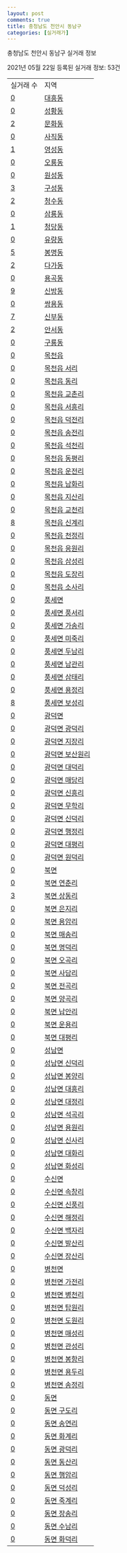 ```yaml
---
layout: post
comments: true
title: 충청남도 천안시 동남구
categories: [실거래가]
---
```


충청남도 천안시 동남구 실거래 정보

2021년 05월 22일 등록된 실거래 정보: 53건


<table>
  <tr>
    <td>실거래 수</td>
    <td>지역</td>
  </tr>

  
  <tr>
    <td><a href="4413110100.html">0</a></td>
    <td><a href="4413110100.html">대흥동</a></td>
  </tr>
    

  <tr>
    <td><a href="4413110200.html">0</a></td>
    <td><a href="4413110200.html">성황동</a></td>
  </tr>
    

  <tr>
    <td><a href="4413110300.html">2</a></td>
    <td><a href="4413110300.html">문화동</a></td>
  </tr>
    

  <tr>
    <td><a href="4413110400.html">0</a></td>
    <td><a href="4413110400.html">사직동</a></td>
  </tr>
    

  <tr>
    <td><a href="4413110500.html">1</a></td>
    <td><a href="4413110500.html">영성동</a></td>
  </tr>
    

  <tr>
    <td><a href="4413110600.html">0</a></td>
    <td><a href="4413110600.html">오룡동</a></td>
  </tr>
    

  <tr>
    <td><a href="4413110700.html">0</a></td>
    <td><a href="4413110700.html">원성동</a></td>
  </tr>
    

  <tr>
    <td><a href="4413110800.html">3</a></td>
    <td><a href="4413110800.html">구성동</a></td>
  </tr>
    

  <tr>
    <td><a href="4413110900.html">2</a></td>
    <td><a href="4413110900.html">청수동</a></td>
  </tr>
    

  <tr>
    <td><a href="4413111000.html">0</a></td>
    <td><a href="4413111000.html">삼룡동</a></td>
  </tr>
    

  <tr>
    <td><a href="4413111100.html">1</a></td>
    <td><a href="4413111100.html">청당동</a></td>
  </tr>
    

  <tr>
    <td><a href="4413111200.html">0</a></td>
    <td><a href="4413111200.html">유량동</a></td>
  </tr>
    

  <tr>
    <td><a href="4413111300.html">5</a></td>
    <td><a href="4413111300.html">봉명동</a></td>
  </tr>
    

  <tr>
    <td><a href="4413111400.html">2</a></td>
    <td><a href="4413111400.html">다가동</a></td>
  </tr>
    

  <tr>
    <td><a href="4413111500.html">0</a></td>
    <td><a href="4413111500.html">용곡동</a></td>
  </tr>
    

  <tr>
    <td><a href="4413111600.html">9</a></td>
    <td><a href="4413111600.html">신방동</a></td>
  </tr>
    

  <tr>
    <td><a href="4413111700.html">0</a></td>
    <td><a href="4413111700.html">쌍용동</a></td>
  </tr>
    

  <tr>
    <td><a href="4413111800.html">7</a></td>
    <td><a href="4413111800.html">신부동</a></td>
  </tr>
    

  <tr>
    <td><a href="4413111900.html">2</a></td>
    <td><a href="4413111900.html">안서동</a></td>
  </tr>
    

  <tr>
    <td><a href="4413112000.html">0</a></td>
    <td><a href="4413112000.html">구룡동</a></td>
  </tr>
    

  <tr>
    <td><a href="4413125000.html">0</a></td>
    <td><a href="4413125000.html">목천읍</a></td>
  </tr>
    

  <tr>
    <td><a href="4413125021.html">0</a></td>
    <td><a href="4413125021.html">목천읍 서리</a></td>
  </tr>
    

  <tr>
    <td><a href="4413125022.html">0</a></td>
    <td><a href="4413125022.html">목천읍 동리</a></td>
  </tr>
    

  <tr>
    <td><a href="4413125023.html">0</a></td>
    <td><a href="4413125023.html">목천읍 교촌리</a></td>
  </tr>
    

  <tr>
    <td><a href="4413125024.html">0</a></td>
    <td><a href="4413125024.html">목천읍 서흥리</a></td>
  </tr>
    

  <tr>
    <td><a href="4413125025.html">0</a></td>
    <td><a href="4413125025.html">목천읍 덕전리</a></td>
  </tr>
    

  <tr>
    <td><a href="4413125026.html">0</a></td>
    <td><a href="4413125026.html">목천읍 송전리</a></td>
  </tr>
    

  <tr>
    <td><a href="4413125027.html">0</a></td>
    <td><a href="4413125027.html">목천읍 석천리</a></td>
  </tr>
    

  <tr>
    <td><a href="4413125028.html">0</a></td>
    <td><a href="4413125028.html">목천읍 동평리</a></td>
  </tr>
    

  <tr>
    <td><a href="4413125029.html">0</a></td>
    <td><a href="4413125029.html">목천읍 운전리</a></td>
  </tr>
    

  <tr>
    <td><a href="4413125030.html">0</a></td>
    <td><a href="4413125030.html">목천읍 남화리</a></td>
  </tr>
    

  <tr>
    <td><a href="4413125031.html">0</a></td>
    <td><a href="4413125031.html">목천읍 지산리</a></td>
  </tr>
    

  <tr>
    <td><a href="4413125032.html">0</a></td>
    <td><a href="4413125032.html">목천읍 교천리</a></td>
  </tr>
    

  <tr>
    <td><a href="4413125033.html">8</a></td>
    <td><a href="4413125033.html">목천읍 신계리</a></td>
  </tr>
    

  <tr>
    <td><a href="4413125034.html">0</a></td>
    <td><a href="4413125034.html">목천읍 천정리</a></td>
  </tr>
    

  <tr>
    <td><a href="4413125035.html">0</a></td>
    <td><a href="4413125035.html">목천읍 응원리</a></td>
  </tr>
    

  <tr>
    <td><a href="4413125036.html">0</a></td>
    <td><a href="4413125036.html">목천읍 삼성리</a></td>
  </tr>
    

  <tr>
    <td><a href="4413125037.html">0</a></td>
    <td><a href="4413125037.html">목천읍 도장리</a></td>
  </tr>
    

  <tr>
    <td><a href="4413125038.html">0</a></td>
    <td><a href="4413125038.html">목천읍 소사리</a></td>
  </tr>
    

  <tr>
    <td><a href="4413131000.html">0</a></td>
    <td><a href="4413131000.html">풍세면</a></td>
  </tr>
    

  <tr>
    <td><a href="4413131021.html">0</a></td>
    <td><a href="4413131021.html">풍세면 풍서리</a></td>
  </tr>
    

  <tr>
    <td><a href="4413131022.html">0</a></td>
    <td><a href="4413131022.html">풍세면 가송리</a></td>
  </tr>
    

  <tr>
    <td><a href="4413131023.html">0</a></td>
    <td><a href="4413131023.html">풍세면 미죽리</a></td>
  </tr>
    

  <tr>
    <td><a href="4413131024.html">0</a></td>
    <td><a href="4413131024.html">풍세면 두남리</a></td>
  </tr>
    

  <tr>
    <td><a href="4413131025.html">0</a></td>
    <td><a href="4413131025.html">풍세면 남관리</a></td>
  </tr>
    

  <tr>
    <td><a href="4413131026.html">0</a></td>
    <td><a href="4413131026.html">풍세면 삼태리</a></td>
  </tr>
    

  <tr>
    <td><a href="4413131027.html">0</a></td>
    <td><a href="4413131027.html">풍세면 용정리</a></td>
  </tr>
    

  <tr>
    <td><a href="4413131028.html">8</a></td>
    <td><a href="4413131028.html">풍세면 보성리</a></td>
  </tr>
    

  <tr>
    <td><a href="4413132000.html">0</a></td>
    <td><a href="4413132000.html">광덕면</a></td>
  </tr>
    

  <tr>
    <td><a href="4413132021.html">0</a></td>
    <td><a href="4413132021.html">광덕면 광덕리</a></td>
  </tr>
    

  <tr>
    <td><a href="4413132022.html">0</a></td>
    <td><a href="4413132022.html">광덕면 지장리</a></td>
  </tr>
    

  <tr>
    <td><a href="4413132023.html">0</a></td>
    <td><a href="4413132023.html">광덕면 보산원리</a></td>
  </tr>
    

  <tr>
    <td><a href="4413132024.html">0</a></td>
    <td><a href="4413132024.html">광덕면 대덕리</a></td>
  </tr>
    

  <tr>
    <td><a href="4413132025.html">0</a></td>
    <td><a href="4413132025.html">광덕면 매당리</a></td>
  </tr>
    

  <tr>
    <td><a href="4413132026.html">0</a></td>
    <td><a href="4413132026.html">광덕면 신흥리</a></td>
  </tr>
    

  <tr>
    <td><a href="4413132027.html">0</a></td>
    <td><a href="4413132027.html">광덕면 무학리</a></td>
  </tr>
    

  <tr>
    <td><a href="4413132028.html">0</a></td>
    <td><a href="4413132028.html">광덕면 신덕리</a></td>
  </tr>
    

  <tr>
    <td><a href="4413132029.html">0</a></td>
    <td><a href="4413132029.html">광덕면 행정리</a></td>
  </tr>
    

  <tr>
    <td><a href="4413132030.html">0</a></td>
    <td><a href="4413132030.html">광덕면 대평리</a></td>
  </tr>
    

  <tr>
    <td><a href="4413132031.html">0</a></td>
    <td><a href="4413132031.html">광덕면 원덕리</a></td>
  </tr>
    

  <tr>
    <td><a href="4413133000.html">0</a></td>
    <td><a href="4413133000.html">북면</a></td>
  </tr>
    

  <tr>
    <td><a href="4413133021.html">0</a></td>
    <td><a href="4413133021.html">북면 연춘리</a></td>
  </tr>
    

  <tr>
    <td><a href="4413133022.html">3</a></td>
    <td><a href="4413133022.html">북면 상동리</a></td>
  </tr>
    

  <tr>
    <td><a href="4413133023.html">0</a></td>
    <td><a href="4413133023.html">북면 은지리</a></td>
  </tr>
    

  <tr>
    <td><a href="4413133024.html">0</a></td>
    <td><a href="4413133024.html">북면 용암리</a></td>
  </tr>
    

  <tr>
    <td><a href="4413133025.html">0</a></td>
    <td><a href="4413133025.html">북면 매송리</a></td>
  </tr>
    

  <tr>
    <td><a href="4413133026.html">0</a></td>
    <td><a href="4413133026.html">북면 명덕리</a></td>
  </tr>
    

  <tr>
    <td><a href="4413133027.html">0</a></td>
    <td><a href="4413133027.html">북면 오곡리</a></td>
  </tr>
    

  <tr>
    <td><a href="4413133028.html">0</a></td>
    <td><a href="4413133028.html">북면 사담리</a></td>
  </tr>
    

  <tr>
    <td><a href="4413133029.html">0</a></td>
    <td><a href="4413133029.html">북면 전곡리</a></td>
  </tr>
    

  <tr>
    <td><a href="4413133030.html">0</a></td>
    <td><a href="4413133030.html">북면 양곡리</a></td>
  </tr>
    

  <tr>
    <td><a href="4413133031.html">0</a></td>
    <td><a href="4413133031.html">북면 납안리</a></td>
  </tr>
    

  <tr>
    <td><a href="4413133032.html">0</a></td>
    <td><a href="4413133032.html">북면 운용리</a></td>
  </tr>
    

  <tr>
    <td><a href="4413133033.html">0</a></td>
    <td><a href="4413133033.html">북면 대평리</a></td>
  </tr>
    

  <tr>
    <td><a href="4413134000.html">0</a></td>
    <td><a href="4413134000.html">성남면</a></td>
  </tr>
    

  <tr>
    <td><a href="4413134021.html">0</a></td>
    <td><a href="4413134021.html">성남면 신덕리</a></td>
  </tr>
    

  <tr>
    <td><a href="4413134022.html">0</a></td>
    <td><a href="4413134022.html">성남면 봉양리</a></td>
  </tr>
    

  <tr>
    <td><a href="4413134023.html">0</a></td>
    <td><a href="4413134023.html">성남면 대흥리</a></td>
  </tr>
    

  <tr>
    <td><a href="4413134024.html">0</a></td>
    <td><a href="4413134024.html">성남면 대정리</a></td>
  </tr>
    

  <tr>
    <td><a href="4413134025.html">0</a></td>
    <td><a href="4413134025.html">성남면 석곡리</a></td>
  </tr>
    

  <tr>
    <td><a href="4413134026.html">0</a></td>
    <td><a href="4413134026.html">성남면 용원리</a></td>
  </tr>
    

  <tr>
    <td><a href="4413134027.html">0</a></td>
    <td><a href="4413134027.html">성남면 신사리</a></td>
  </tr>
    

  <tr>
    <td><a href="4413134028.html">0</a></td>
    <td><a href="4413134028.html">성남면 대화리</a></td>
  </tr>
    

  <tr>
    <td><a href="4413134029.html">0</a></td>
    <td><a href="4413134029.html">성남면 화성리</a></td>
  </tr>
    

  <tr>
    <td><a href="4413135000.html">0</a></td>
    <td><a href="4413135000.html">수신면</a></td>
  </tr>
    

  <tr>
    <td><a href="4413135021.html">0</a></td>
    <td><a href="4413135021.html">수신면 속창리</a></td>
  </tr>
    

  <tr>
    <td><a href="4413135022.html">0</a></td>
    <td><a href="4413135022.html">수신면 신풍리</a></td>
  </tr>
    

  <tr>
    <td><a href="4413135023.html">0</a></td>
    <td><a href="4413135023.html">수신면 해정리</a></td>
  </tr>
    

  <tr>
    <td><a href="4413135024.html">0</a></td>
    <td><a href="4413135024.html">수신면 백자리</a></td>
  </tr>
    

  <tr>
    <td><a href="4413135025.html">0</a></td>
    <td><a href="4413135025.html">수신면 발산리</a></td>
  </tr>
    

  <tr>
    <td><a href="4413135026.html">0</a></td>
    <td><a href="4413135026.html">수신면 장산리</a></td>
  </tr>
    

  <tr>
    <td><a href="4413136000.html">0</a></td>
    <td><a href="4413136000.html">병천면</a></td>
  </tr>
    

  <tr>
    <td><a href="4413136021.html">0</a></td>
    <td><a href="4413136021.html">병천면 가전리</a></td>
  </tr>
    

  <tr>
    <td><a href="4413136022.html">0</a></td>
    <td><a href="4413136022.html">병천면 병천리</a></td>
  </tr>
    

  <tr>
    <td><a href="4413136023.html">0</a></td>
    <td><a href="4413136023.html">병천면 탑원리</a></td>
  </tr>
    

  <tr>
    <td><a href="4413136024.html">0</a></td>
    <td><a href="4413136024.html">병천면 도원리</a></td>
  </tr>
    

  <tr>
    <td><a href="4413136025.html">0</a></td>
    <td><a href="4413136025.html">병천면 매성리</a></td>
  </tr>
    

  <tr>
    <td><a href="4413136026.html">0</a></td>
    <td><a href="4413136026.html">병천면 관성리</a></td>
  </tr>
    

  <tr>
    <td><a href="4413136027.html">0</a></td>
    <td><a href="4413136027.html">병천면 봉항리</a></td>
  </tr>
    

  <tr>
    <td><a href="4413136028.html">0</a></td>
    <td><a href="4413136028.html">병천면 용두리</a></td>
  </tr>
    

  <tr>
    <td><a href="4413136029.html">0</a></td>
    <td><a href="4413136029.html">병천면 송정리</a></td>
  </tr>
    

  <tr>
    <td><a href="4413137000.html">0</a></td>
    <td><a href="4413137000.html">동면</a></td>
  </tr>
    

  <tr>
    <td><a href="4413137021.html">0</a></td>
    <td><a href="4413137021.html">동면 구도리</a></td>
  </tr>
    

  <tr>
    <td><a href="4413137022.html">0</a></td>
    <td><a href="4413137022.html">동면 송연리</a></td>
  </tr>
    

  <tr>
    <td><a href="4413137023.html">0</a></td>
    <td><a href="4413137023.html">동면 화계리</a></td>
  </tr>
    

  <tr>
    <td><a href="4413137024.html">0</a></td>
    <td><a href="4413137024.html">동면 광덕리</a></td>
  </tr>
    

  <tr>
    <td><a href="4413137025.html">0</a></td>
    <td><a href="4413137025.html">동면 동산리</a></td>
  </tr>
    

  <tr>
    <td><a href="4413137026.html">0</a></td>
    <td><a href="4413137026.html">동면 행암리</a></td>
  </tr>
    

  <tr>
    <td><a href="4413137027.html">0</a></td>
    <td><a href="4413137027.html">동면 덕성리</a></td>
  </tr>
    

  <tr>
    <td><a href="4413137028.html">0</a></td>
    <td><a href="4413137028.html">동면 죽계리</a></td>
  </tr>
    

  <tr>
    <td><a href="4413137029.html">0</a></td>
    <td><a href="4413137029.html">동면 장송리</a></td>
  </tr>
    

  <tr>
    <td><a href="4413137030.html">0</a></td>
    <td><a href="4413137030.html">동면 수남리</a></td>
  </tr>
    

  <tr>
    <td><a href="4413137031.html">0</a></td>
    <td><a href="4413137031.html">동면 화덕리</a></td>
  </tr>
    


</table>
    